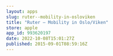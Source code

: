 ```yaml
---
layout: apps
slug: ruter--mobility-in-osloviken
title: "Ruter – Mobility in Oslo/Viken"
store: apple
app_id: 993620197
date: 2022-10-08T15:01:27Z
published: 2015-09-01T08:59:16Z
---
```

